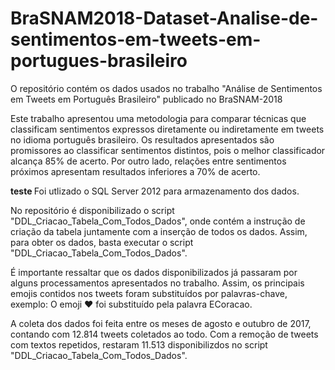 # BraSNAM2018-Dataset-Analise-de-sentimentos-em-tweets-em-portugues-brasileiro
O repositório contém os dados usados no trabalho "Análise de Sentimentos em ​Tweets​ em Português Brasileiro" publicado no BraSNAM-2018

Este trabalho apresentou uma metodologia para comparar técnicas que classificam sentimentos expressos diretamente ou indiretamente em tweets no idioma português brasileiro. Os resultados apresentados são promissores ao classificar sentimentos distintos, pois o melhor classificador alcança 85% de acerto. Por outro lado, relações entre sentimentos próximos apresentam resultados inferiores a 70% de acerto.

<b>teste </b>
Foi utlizado o SQL Server 2012 para armazenamento dos dados. 

No repositório é disponibilizado o script "DDL_Criacao_Tabela_Com_Todos_Dados", onde contém a instrução de criação da tabela juntamente com a inserção de todos os dados. Assim, para obter os dados, basta executar o script "DDL_Criacao_Tabela_Com_Todos_Dados".

É importante ressaltar que os dados disponibilizados já passaram por alguns processamentos apresentados no trabalho. Assim, os principais emojis contidos nos tweets foram substituídos por palavras-chave, exemplo: O emoji ❤ foi substituído pela palavra ECoracao. 

A coleta dos dados foi feita entre os meses de agosto e outubro de 2017, contando com 12.814 tweets coletados ao todo. Com a remoção de tweets com textos repetidos, restaram 11.513 disponibilizdos no script "DDL_Criacao_Tabela_Com_Todos_Dados".
